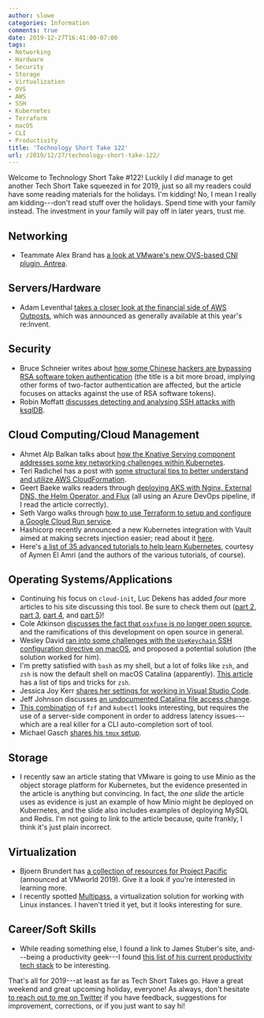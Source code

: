 ```yaml
---
author: slowe
categories: Information
comments: true
date: 2019-12-27T16:41:00-07:00
tags:
- Networking
- Hardware
- Security
- Storage
- Virtualization
- OVS
- AWS
- SSH
- Kubernetes
- Terraform
- macOS
- CLI
- Productivity
title: 'Technology Short Take 122'
url: /2019/12/27/technology-short-take-122/
---
```


Welcome to Technology Short Take #122! Luckily I _did_ manage to get another Tech Short Take squeezed in for 2019, just so all my readers could have some reading materials for the holidays. I'm kidding! No, I mean I really am kidding---don't read stuff over the holidays. Spend time with your family instead. The investment in your family will pay off in later years, trust me.<!--more-->

## Networking

* Teammate Alex Brand has [a look at VMware's new OVS-based CNI plugin, Antrea][link-6].

## Servers/Hardware

* Adam Leventhal [takes a closer look at the financial side of AWS Outposts][link-14], which was announced as generally available at this year's re:Invent.

## Security

* Bruce Schneier writes about [how some Chinese hackers are bypassing RSA software token authentication][link-19] (the title is a bit more broad, implying other forms of two-factor authentication are affected, but the article focuses on attacks against the use of RSA software tokens).
* Robin Moffatt [discusses detecting and analysing SSH attacks with ksqlDB][link-21].

## Cloud Computing/Cloud Management

* Ahmet Alp Balkan talks about [how the Knative Serving component addresses some key networking challenges within Kubernetes][link-8].
* Teri Radichel has a post with [some structural tips to better understand and utilize AWS CloudFormation][link-11].
* Geert Baeke walks readers through [deploying AKS with Nginx, External DNS, the Helm Operator, and Flux][link-12] (all using an Azure DevOps pipeline, if I read the article correctly).
* Seth Vargo walks through [how to use Terraform to setup and configure a Google Cloud Run service][link-17].
* Hashicorp recently announced a new Kubernetes integration with Vault aimed at making secrets injection easier; read about it [here][link-18].
* Here's [a list of 35 advanced tutorials to help learn Kubernetes][link-20], courtesy of Aymen El Amri (and the authors of the various tutorials, of course).

## Operating Systems/Applications

* Continuing his focus on `cloud-init`, Luc Dekens has added _four_ more articles to his site discussing this tool. Be sure to check them out ([part 2][link-2], [part 3][link-3], [part 4][link-4], and [part 5][link-5])!
* Cole Atkinson [discusses the fact that `osxfuse` is no longer open source][link-7], and the ramifications of this development on open source in general.
* Wesley David [ran into some challenges with the `UseKeychain` SSH configuration directive on macOS][link-9], and proposed a potential solution (the solution worked for him).
* I'm pretty satisfied with `bash` as my shell, but a lot of folks like `zsh`, and `zsh` is now the default shell on macOS Catalina (apparently). [This article][link-10] has a list of tips and tricks for `zsh`.
* Jessica Joy Kerr [shares her settings for working in Visual Studio Code][link-13].
* Jeff Johnson discusses [an undocumented Catalina file access change][link-16].
* [This combination][link-22] of `fzf` and `kubectl` looks interesting, but requires the use of a server-side component in order to address latency issues---which are a real killer for a CLI auto-completion sort of tool.
* Michael Gasch [shares his `tmux` setup][link-23].

## Storage

* I recently saw an article stating that VMware is going to use Minio as the object storage platform for Kubernetes, but the evidence presented in the article is anything but convincing. In fact, the _one slide_ the article uses as evidence is just an example of how Minio might be deployed on Kubernetes, and the slide also includes examples of deploying MySQL and Redis. I'm not going to link to the article because, quite frankly, I think it's just plain incorrect.

## Virtualization

* Bjoern Brundert has [a collection of resources for Project Pacific][link-1] (announced at VMworld 2019). Give it a look if you're interested in learning more.
* I recently spotted [Multipass][link-15], a virtualization solution for working with Linux instances. I haven't tried it yet, but it looks interesting for sure.

## Career/Soft Skills

* While reading something else, I found a link to James Stuber's site, and---being a productivity geek---I found [this list of his current productivity tech stack][link-24] to be interesting.

That's all for 2019---at least as far as Tech Short Takes go. Have a great weekend and great upcoming holiday, everyone! As always, don't hesitate [to reach out to me on Twitter][link-99] if you have feedback, suggestions for improvement, corrections, or if you just want to say hi!

[link-1]: http://blog.think-v.com/?p=5806
[link-2]: http://www.lucd.info/2019/12/07/cloud-init-part-2-advanced-ubuntu/
[link-3]: http://www.lucd.info/2019/12/08/cloud-init-part-3-photon-os/
[link-4]: http://www.lucd.info/2019/12/09/cloud-init-part-4-running-scripts/
[link-5]: http://www.lucd.info/2019/12/11/cloud-init-part-5-running-containers/
[link-6]: https://alexbrand.dev/post/first-look-at-antrea-a-cni-plugin-based-on-open-vswitch/
[link-7]: https://colatkinson.site/macos/fuse/2019/09/29/osxfuse/
[link-8]: https://ahmet.im/blog/knative-better-kubernetes-networking/
[link-9]: https://wesley.sh/solving-usekeychain-not-working-for-password-protected-ssh-key-logins-on-macos/
[link-10]: https://www.sitepoint.com/zsh-tips-tricks/
[link-11]: https://medium.com/cloud-security/easier-aws-cloudformation-47a30c631963
[link-12]: https://blog.baeke.info/2019/12/06/deploy-aks-with-nginx-external-dns-helm-operator-and-flux/
[link-13]: https://blog.jessitron.com/2019/12/02/do-things-right-in-vscode/
[link-14]: https://blog.usejournal.com/aws-outposts-68e78592c7f8
[link-15]: https://multipass.run/
[link-16]: https://lapcatsoftware.com/articles/macl.html
[link-17]: https://www.sethvargo.com/configuring-cloud-run-with-terraform/
[link-18]: https://www.hashicorp.com/blog/injecting-vault-secrets-into-kubernetes-pods-via-a-sidecar/
[link-19]: https://www.schneier.com/blog/archives/2019/12/chinese_hackers_1.html
[link-20]: https://medium.com/faun/35-advanced-tutorials-to-learn-kubernetes-dae5695b1f18
[link-21]: https://rmoff.net/2019/12/18/detecting-and-analysing-ssh-attacks-with-ksqldb/
[link-22]: https://github.com/bonnefoa/kubectl-fzf
[link-23]: https://mh9.codes/posts/my-tmux-setup/
[link-24]: https://jamesstuber.com/productivity-systems/
[link-99]: https://twitter.com/scott_lowe
